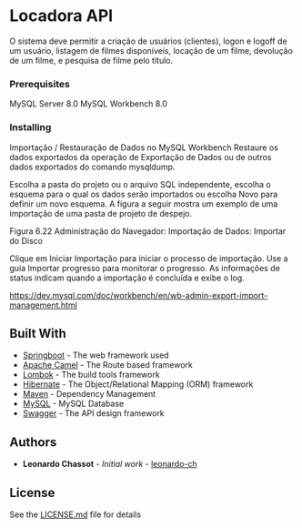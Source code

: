 # Locadora API

O sistema deve permitir a criação de usuários (clientes), logon e logoff de um usuário, listagem de filmes disponíveis, locação de um filme, devolução de um filme, e pesquisa de filme pelo título.

### Prerequisites

MySQL Server 8.0
MySQL Workbench 8.0

### Installing

Importação / Restauração de Dados no MySQL Workbench
Restaure os dados exportados da operação de Exportação de Dados ou de outros dados exportados do comando mysqldump.

Escolha a pasta do projeto ou o arquivo SQL independente, escolha o esquema para o qual os dados serão importados ou escolha Novo para definir um novo esquema. A figura a seguir mostra um exemplo de uma importação de uma pasta de projeto de despejo.

Figura 6.22 Administração do Navegador: Importação de Dados: Importar do Disco

Clique em Iniciar Importação para iniciar o processo de importação. Use a guia Importar progresso para monitorar o progresso. As informações de status indicam quando a importação é concluída e exibe o log.

https://dev.mysql.com/doc/workbench/en/wb-admin-export-import-management.html

## Built With

* [Springboot](https://docs.spring.io/spring-boot/docs/current/reference/htmlsingle/) - The web framework used
* [Apache Camel](https://camel.apache.org/documentation.html) - The Route based framework
* [Lombok](https://projectlombok.org/features/all) - The build tools framework
* [Hibernate](https://hibernate.org/orm/documentation/5.4/) - The Object/Relational Mapping (ORM) framework
* [Maven](https://maven.apache.org/) - Dependency Management
* [MySQL](https://dev.mysql.com/doc/) - MySQL Database
* [Swagger](https://swagger.io/docs/) - The API design framework

## Authors

* **Leonardo Chassot** - *Initial work* - [leonardo-ch](https://github.com/leonardo-ch)

## License

See the [LICENSE.md](LICENSE.md) file for details
